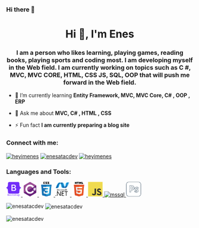 ### Hi there 👋

<h1 align="center">Hi 👋, I'm Enes</h1>
<h3 align="center">I am a person who likes learning, playing games, reading books, playing sports and coding most. I am developing myself in the Web field. I am currently working on topics such as C #, MVC, MVC CORE, HTML, CSS JS, SQL, OOP that will push me forward in the Web field.</h3>

- 🌱 I’m currently learning **Entity Framework, MVC, MVC Core, C# , OOP , ERP**

- 💬 Ask me about **MVC, C# , HTML , CSS**

- ⚡ Fun fact **I am currently preparing a blog site**

<h3 align="left">Connect with me:</h3>
<p align="left">
<a href="https://twitter.com/heyimenes" target="blank"><img align="center" src="https://cdn.jsdelivr.net/npm/simple-icons@3.0.1/icons/twitter.svg" alt="heyimenes" height="30" width="40" /></a>
<a href="https://linkedin.com/in/enesatacdev" target="blank"><img align="center" src="https://cdn.jsdelivr.net/npm/simple-icons@3.0.1/icons/linkedin.svg" alt="enesatacdev" height="30" width="40" /></a>
<a href="https://instagram.com/heyimenes" target="blank"><img align="center" src="https://cdn.jsdelivr.net/npm/simple-icons@3.0.1/icons/instagram.svg" alt="heyimenes" height="30" width="40" /></a>
</p>

<h3 align="left">Languages and Tools:</h3>
<p align="left"> <a href="https://getbootstrap.com" target="_blank"> <img src="https://raw.githubusercontent.com/devicons/devicon/master/icons/bootstrap/bootstrap-plain-wordmark.svg" alt="bootstrap" width="40" height="40"/> </a> <a href="https://www.w3schools.com/cs/" target="_blank"> <img src="https://raw.githubusercontent.com/devicons/devicon/master/icons/csharp/csharp-original.svg" alt="csharp" width="40" height="40"/> </a> <a href="https://www.w3schools.com/css/" target="_blank"> <img src="https://raw.githubusercontent.com/devicons/devicon/master/icons/css3/css3-original-wordmark.svg" alt="css3" width="40" height="40"/> </a> <a href="https://dotnet.microsoft.com/" target="_blank"> <img src="https://raw.githubusercontent.com/devicons/devicon/master/icons/dot-net/dot-net-original-wordmark.svg" alt="dotnet" width="40" height="40"/> </a> <a href="https://www.w3.org/html/" target="_blank"> <img src="https://raw.githubusercontent.com/devicons/devicon/master/icons/html5/html5-original-wordmark.svg" alt="html5" width="40" height="40"/> </a> <a href="https://developer.mozilla.org/en-US/docs/Web/JavaScript" target="_blank"> <img src="https://raw.githubusercontent.com/devicons/devicon/master/icons/javascript/javascript-original.svg" alt="javascript" width="40" height="40"/> </a> <a href="https://www.microsoft.com/en-us/sql-server" target="_blank"> <img src="https://cdn.worldvectorlogo.com/logos/microsoft-sql-server.svg" alt="mssql" width="40" height="40"/> </a> <a href="https://www.photoshop.com/en" target="_blank"> <img src="https://raw.githubusercontent.com/devicons/devicon/master/icons/photoshop/photoshop-line.svg" alt="photoshop" width="40" height="40"/> </a> </p>

<p><img align="left" src="https://github-readme-stats.vercel.app/api/top-langs?username=enesatacdev&show_icons=true&locale=en&layout=compact&theme=radical" alt="enesatacdev" /></p>

<p>&nbsp;<img align="center" src="https://github-readme-stats.vercel.app/api?username=enesatacdev&show_icons=true&locale=en&theme=radical" alt="enesatacdev" /></p>

<p><img align="center" src="https://github-readme-streak-stats.herokuapp.com/?user=enesatacdev&theme=radical" alt="enesatacdev" /></p>
